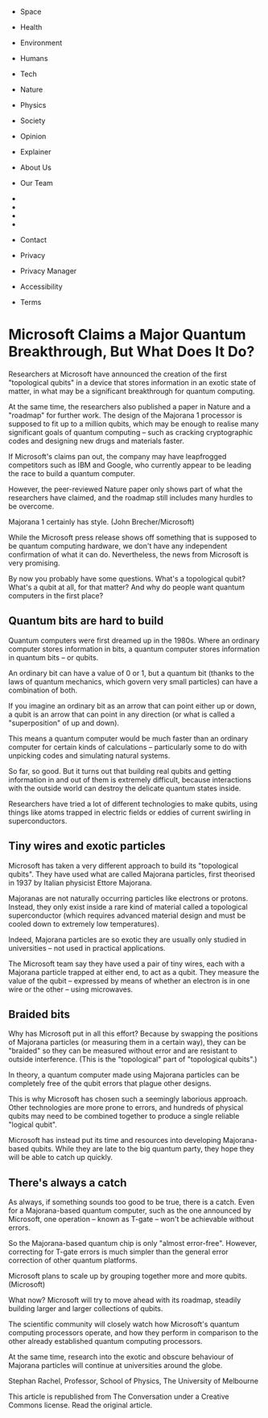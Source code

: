 - Space
- Health
- Environment
- Humans
- Tech
- Nature
- Physics
- Society
- Opinion
- Explainer

- About Us
- Our Team

- 
- 
- 
- 

- Contact
- Privacy
- Privacy Manager
- Accessibility
- Terms

# Microsoft Claims a Major Quantum Breakthrough, But What Does It Do?

<!-- image -->

Researchers at Microsoft have announced the creation of the first "topological qubits" in a device that stores information in an exotic  state of matter, in what may be a significant breakthrough for  quantum computing.

At the same time, the researchers also published a paper in Nature and a "roadmap" for further work. The design of the Majorana 1 processor is supposed to fit up to a million qubits, which may be enough to realise many significant goals of quantum computing – such as cracking cryptographic codes and designing new drugs and materials faster.

If Microsoft's claims pan out, the company may have leapfrogged competitors such as IBM and Google, who currently appear to be leading the race to build a  quantum computer.

However, the peer-reviewed Nature paper only shows part of what the researchers have claimed, and the roadmap still includes many hurdles to be overcome.

Majorana 1 certainly has style. (John Brecher/Microsoft)

<!-- image -->

While the Microsoft press release shows off something that is supposed to be quantum computing hardware, we don't have any independent confirmation of what it can do. Nevertheless, the news from Microsoft is very promising.

By now you probably have some questions. What's a topological qubit? What's a qubit at all, for that matter? And why do people want  quantum computers in the first place?

## Quantum bits are hard to build

Quantum computers were first dreamed up in the 1980s. Where an ordinary computer stores information in bits, a quantum computer stores information in quantum bits – or qubits.

An ordinary bit can have a value of 0 or 1, but a quantum bit (thanks to the laws of quantum mechanics, which govern very small particles) can have a combination of both.

If you imagine an ordinary bit as an arrow that can point either up or down, a qubit is an arrow that can point in any direction (or what is called a "superposition" of up and down).

This means a quantum computer would be much faster than an ordinary computer for certain kinds of calculations – particularly some to do with unpicking codes and simulating natural systems.

So far, so good. But it turns out that building real qubits and getting information in and out of them is extremely difficult, because interactions with the outside world can destroy the delicate quantum states inside.

Researchers have tried a lot of different technologies to make qubits, using things like atoms trapped in electric fields or eddies of current swirling in superconductors.

## Tiny wires and exotic particles

Microsoft has taken a very different approach to build its "topological qubits". They have used what are called Majorana particles, first theorised in 1937 by Italian physicist Ettore Majorana.

Majoranas are not naturally occurring particles like electrons or protons. Instead, they only exist inside a rare kind of material called a topological  superconductor (which requires advanced material design and must be cooled down to extremely low temperatures).

Indeed, Majorana particles are so exotic they are usually only studied in universities – not used in practical applications.

The Microsoft team say they have used a pair of tiny wires, each with a Majorana particle trapped at either end, to act as a qubit. They measure the value of the qubit – expressed by means of whether an electron is in one wire or the other – using microwaves.

## Braided bits

Why has Microsoft put in all this effort? Because by swapping the positions of Majorana particles (or measuring them in a certain way), they can be "braided" so they can be measured without error and are resistant to outside interference. (This is the "topological" part of "topological qubits".)

In theory, a quantum computer made using Majorana particles can be completely free of the qubit errors that plague other designs.

This is why Microsoft has chosen such a seemingly laborious approach. Other technologies are more prone to errors, and hundreds of physical qubits may need to be combined together to produce a single reliable "logical qubit".

Microsoft has instead put its time and resources into developing Majorana-based qubits. While they are late to the big quantum party, they hope they will be able to catch up quickly.

## There's always a catch

As always, if something sounds too good to be true, there is a catch. Even for a Majorana-based quantum computer, such as the one announced by Microsoft, one operation – known as T-gate – won't be achievable without errors.

So the Majorana-based quantum chip is only "almost error-free". However, correcting for T-gate errors is much simpler than the general error correction of other quantum platforms.

Microsoft plans to scale up by grouping together more and more qubits. (Microsoft)

<!-- image -->

What now? Microsoft will try to move ahead with its roadmap, steadily building larger and larger collections of qubits.

The scientific community will closely watch how Microsoft's quantum computing processors operate, and how they perform in comparison to the other already established quantum computing processors.

At the same time, research into the exotic and obscure behaviour of Majorana particles will continue at universities around the globe.

Stephan Rachel, Professor, School of Physics, The University of Melbourne

This article is republished from The Conversation under a Creative Commons license. Read the original article.

<!-- image -->